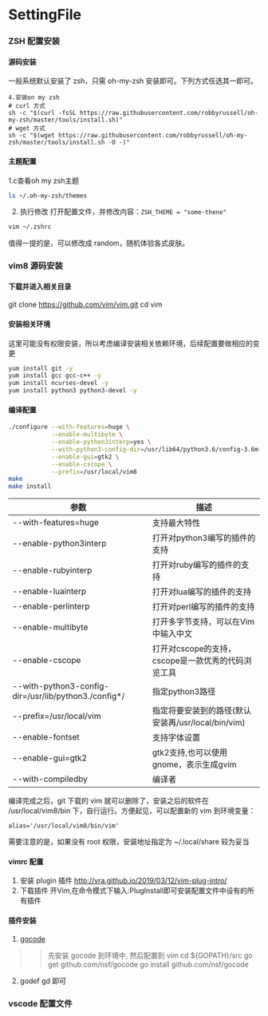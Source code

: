 SettingFile
====
### ZSH 配置安装

#### 源码安装
一般系统默认安装了 zsh，只需 oh-my-zsh 安装即可。下列方式任选其一即可。
```
4.安装on my zsh
# curl 方式
sh -c "$(curl -fsSL https://raw.githubusercontent.com/robbyrussell/oh-my-zsh/master/tools/install.sh)"
# wget 方式
sh -c "$(wget https://raw.githubusercontent.com/robbyrussell/oh-my-zsh/master/tools/install.sh -O -)"
```
#### 主题配置
1.c查看oh my zsh主题
```bash
ls ~/.oh-my-zsh/themes
```
2. 执行修改
打开配置文件，并修改内容：`ZSH_THEME = "some-thene"`
```bash
vim ~/.zshrc
```

值得一提的是，可以修改成 random，随机体验各式皮肤。

### vim8 源码安装
#### 下载并进入相关目录
git clone https://github.com/vim/vim.git
cd vim

#### 安装相关环境
这里可能没有权限安装，所以考虑编译安装相关依赖环境，后续配置要做相应的变更
```bash
yum install git -y
yum install gcc gcc-c++ -y
yum install ncurses-devel -y
yum install python3 python3-devel -y
```

#### 编译配置

```bash
./configure --with-features=huge \
            --enable-multibyte \
            --enable-python3interp=yes \
            --with-python3-config-dir=/usr/lib64/python3.6/config-3.6m-x86_64-linux-gnu \
            --enable-gui=gtk2 \
            --enable-cscope \
            --prefix=/usr/local/vim8
make
make install
```

|参数|描述|
|---|---|
|--with-features=huge	|支持最大特性|
|--enable-python3interp	|打开对python3编写的插件的支持|
|--enable-rubyinterp	|打开对ruby编写的插件的支持|
|--enable-luainterp	|打开对lua编写的插件的支持|
|--enable-perlinterp	|打开对perl编写的插件的支持|
|--enable-multibyte	|打开多字节支持，可以在Vim中输入中文|
|--enable-cscope	|打开对cscope的支持，cscope是一款优秀的代码浏览工具|
|--with-python3-config-dir=/usr/lib/python3./config*/	|指定python3路径|
|--prefix=/usr/local/vim	|指定将要安装到的路径(默认安装再/usr/local/bin/vim)|
|--enable-fontset	|支持字体设置|
|--enable-gui=gtk2	|gtk2支持,也可以使用gnome，表示生成gvim|
|--with-compiledby	|编译者|

编译完成之后，git 下载的 vim 就可以删除了，安装之后的软件在 /usr/local/vim8/bin 下，自行运行。方便起见，可以配置新的 vim 到环境变量：
```
alias='/usr/local/vim8/bin/vim'
```
需要注意的是，如果没有 root 权限，安装地址指定为 ~/.local/share 较为妥当

#### vimrc 配置

1. 安装 plugin 插件
http://vra.github.io/2019/03/12/vim-plug-intro/
2. 下载插件
开Vim,在命令模式下输入:PlugInstall即可安装配置文件中设有的所有插件

#### 插件安装
1. [gocode](https://github.com/mdempsky/gocode)
>> 先安装 gocode 到环境中, 然后配置到 vim
cd ${GOPATH}/src
go get github.com/nsf/gocode
go install github.com/nsf/gocode

2. godef
gd 即可

### vscode 配置文件
